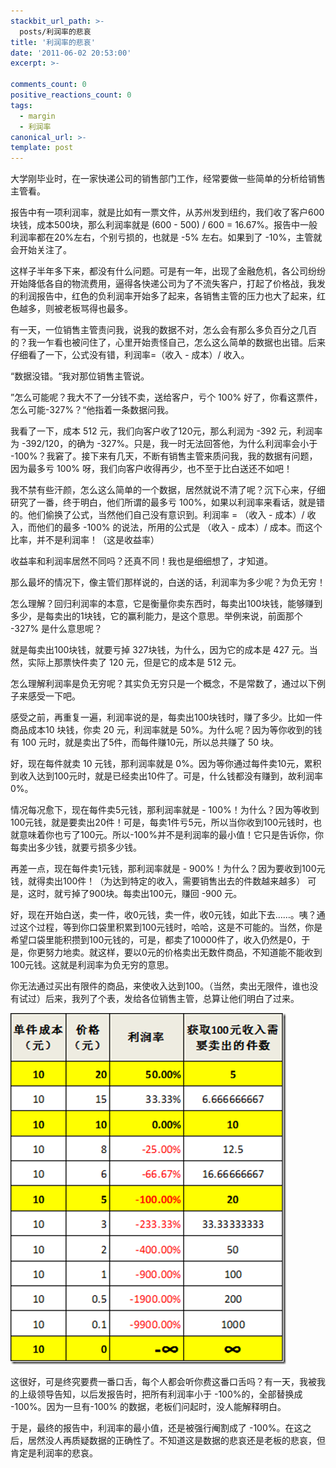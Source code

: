 ```yaml
---
stackbit_url_path: >-
  posts/利润率的悲哀
title: '利润率的悲哀'
date: '2011-06-02 20:53:00'
excerpt: >-
  
comments_count: 0
positive_reactions_count: 0
tags: 
  - margin
  - 利润率
canonical_url: >-
template: post
---
```

<p>大学刚毕业时，在一家快递公司的销售部门工作，经常要做一些简单的分析给销售主管看。</p>
<p>报告中有一项利润率，就是比如有一票文件，从苏州发到纽约，我们收了客户600块钱，成本500块，那么利润率就是 (600 - 500) / 600 = 16.67%。报告中一般利润率都在20%左右，个别亏损的，也就是 -5% 左右。如果到了 -10%，主管就会开始关注了。</p>
<p>这样子半年多下来，都没有什么问题。可是有一年，出现了金融危机，各公司纷纷开始降低各自的物流费用，逼得各快递公司为了不流失客户，打起了价格战，我发的利润报告中，红色的负利润率开始多了起来，各销售主管的压力也大了起来，红色越多，则被老板骂得也最多。</p>
<p>有一天，一位销售主管责问我，说我的数据不对，怎么会有那么多负百分之几百的？我一乍看也被问住了，心里开始责怪自己，怎么这么简单的数据也出错。后来仔细看了一下，公式没有错，利润率=（收入 - 成本）/ 收入。</p>
<p>&ldquo;数据没错。&ldquo;我对那位销售主管说。</p>
<p>&rdquo;怎么可能呢？我大不了一分钱不卖，送给客户，亏个 100% 好了，你看这票件，怎么可能-327%？&ldquo;他指着一条数据问我。</p>
<p>我看了一下，成本 512 元，我们向客户收了120元，那么利润为 -392 元，利润率为 -392/120，的确为 -327%。只是，我一时无法回答他，为什么利润率会小于 -100%？我窘了。接下来有几天，不断有销售主管来质问我，我的数据有问题，因为最多亏 100% 呀，我们向客户收得再少，也不至于比白送还不如吧！</p>
<p>我不禁有些汗颜，怎么这么简单的一个数据，居然就说不清了呢？沉下心来，仔细研究了一番，终于明白，他们所谓的最多亏 100%，如果以利润率来看话，就是错的。他们偷换了公式，当然他们自己没有意识到。利润率 = （收入 - 成本）/ 收入，而他们的最多 -100% 的说法，所用的公式是 （收入 - 成本）/ 成本。而这个比率，并不是利润率！（这是收益率）</p>
<p>收益率和利润率居然不同吗？还真不同！我也是细细想了，才知道。</p>
<p>那么最坏的情况下，像主管们那样说的，白送的话，利润率为多少呢？为负无穷！</p>
<p>怎么理解？回归利润率的本意，它是衡量你卖东西时，每卖出100块钱，能够赚到多少，是每卖出的1块钱，它的赢利能力，是这个意思。举例来说，前面那个 -327% 是什么意思呢？</p>
<p>就是每卖出100块钱，就要亏掉 327块钱，为什么，因为它的成本是 427 元。当然，实际上那票快件卖了 120 元，但是它的成本是 512 元。</p>
<p>怎么理解利润率是负无穷呢？其实负无穷只是一个概念，不是常数了，通过以下例子来感受一下吧。</p>
<p>感受之前，再重复一遍，利润率说的是，每卖出100块钱时，赚了多少。比如一件商品成本10 块钱，你卖 20 元，利润率就是 50%。为什么呢？因为等你收到的钱有 100 元时，就是卖出了5件，而每件赚10元，所以总共赚了 50 块。</p>
<p>好，现在每件就卖 10 元钱，那利润率就是 0%。因为等你通过每件卖10元，累积到收入达到100元时，就是已经卖出10件了。可是，什么钱都没有赚到，故利润率0%。</p>
<p>情况每况愈下，现在每件卖5元钱，那利润率就是 - 100%！为什么？因为等收到100元钱，就是要卖出20件！可是，每卖1件亏5元，所以当你收到100元钱时，也就意味着你也亏了100元。所以-100%并不是利润率的最小值！它只是告诉你，你每卖出多少钱，就要亏损多少钱。</p>
<p>再差一点，现在每件卖1元钱，那利润率就是 - 900%！为什么？因为要收到100元钱，就得卖出100件！（为达到特定的收入，需要销售出去的件数越来越多） 可是，这时，就亏掉了900块。每卖出100元，赚回 -900 元。</p>
<p>好，现在开始白送，卖一件，收0元钱，卖一件，收0元钱，如此下去&hellip;&hellip;。咦？通过这个过程，等到你口袋里积累到100元钱时，哈哈，这是不可能的。当然，你是希望口袋里能积攒到100元钱的，可是，都卖了10000件了，收入仍然是0，于是，你更努力地卖。就这样，要以0元的价格卖出无数件商品，不知道能不能收到100元钱。这就是利润率为负无穷的意思。</p>
<p>你无法通过买出有限件的商品，来使收入达到100。（当然，卖出无限件，谁也没有试过）后来，我列了个表，发给各位销售主管，总算让他们明白了过来。</p>
<p><a href="https://raw.githubusercontent.com/Jeff-Tian/blogengine.net/master/Source/BlogEngine/BlogEngine.NET/App_Data/files/image.png"><img style="background-image: none; padding-left: 0px; padding-right: 0px; display: inline; padding-top: 0px; border-width: 0px;" title="image" src="https://raw.githubusercontent.com/Jeff-Tian/blogengine.net/master/Source/BlogEngine/BlogEngine.NET/App_Data/files/image_thumb.png" border="0" alt="image" width="441" height="562" /></a></p>
<p>这很好，可是终究要费一番口舌，每个人都会听你费这番口舌吗？有一天，我被我的上级领导告知，以后发报告时，把所有利润率小于 -100%的，全部替换成 -100%。因为一旦有-100% 的数据，老板们问起时，没人能解释明白。</p>
<p>于是，最终的报告中，利润率的最小值，还是被强行阉割成了 -100%。在这之后，居然没人再质疑数据的正确性了。不知道这是数据的悲哀还是老板的悲哀，但肯定是利润率的悲哀。</p>